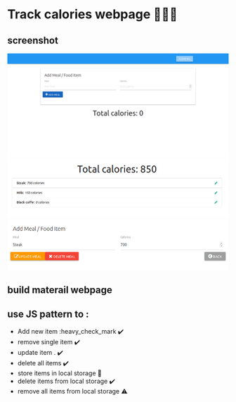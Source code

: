 # Track calories webpage :hamburger::orange::pineapple:

## screenshot
![](screenshot/track_calories_pic_01.png)
![](screenshot/track_calories_pic_02.png)
![](screenshot/track_calories_pic_03.png)

## build materail webpage 
## use JS pattern to : 
- Add new item :heavy_check_mark  :heavy_check_mark:
- remove single item  :heavy_check_mark:
- update item . :heavy_check_mark:
- delete all items  :heavy_check_mark:
- store items in local storage :floppy_disk:
- delete items from local storage :heavy_check_mark:
- remove all items from local storage :warning:

